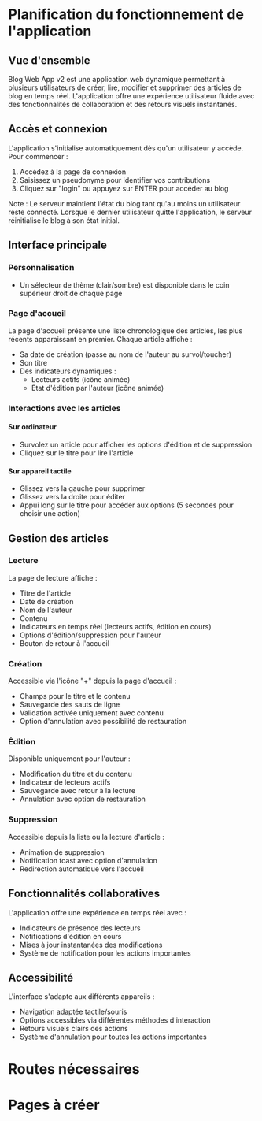 # Planification du fonctionnement de l'application

## Vue d'ensemble
Blog Web App v2 est une application web dynamique permettant à plusieurs utilisateurs de créer, lire, modifier et supprimer des articles de blog en temps réel. L'application offre une expérience utilisateur fluide avec des fonctionnalités de collaboration et des retours visuels instantanés.

## Accès et connexion
L'application s'initialise automatiquement dès qu'un utilisateur y accède. Pour commencer :
1. Accédez à la page de connexion
2. Saisissez un pseudonyme pour identifier vos contributions
3. Cliquez sur "login" ou appuyez sur ENTER pour accéder au blog

Note : Le serveur maintient l'état du blog tant qu'au moins un utilisateur reste connecté. Lorsque le dernier utilisateur quitte l'application, le serveur réinitialise le blog à son état initial.

## Interface principale
### Personnalisation
- Un sélecteur de thème (clair/sombre) est disponible dans le coin supérieur droit de chaque page

### Page d'accueil
La page d'accueil présente une liste chronologique des articles, les plus récents apparaissant en premier. Chaque article affiche :
- Sa date de création (passe au nom de l'auteur au survol/toucher)
- Son titre
- Des indicateurs dynamiques :
  - Lecteurs actifs (icône animée)
  - État d'édition par l'auteur (icône animée)

### Interactions avec les articles
#### Sur ordinateur
- Survolez un article pour afficher les options d'édition et de suppression
- Cliquez sur le titre pour lire l'article

#### Sur appareil tactile
- Glissez vers la gauche pour supprimer
- Glissez vers la droite pour éditer
- Appui long sur le titre pour accéder aux options (5 secondes pour choisir une action)

## Gestion des articles
### Lecture
La page de lecture affiche :
- Titre de l'article
- Date de création
- Nom de l'auteur
- Contenu
- Indicateurs en temps réel (lecteurs actifs, édition en cours)
- Options d'édition/suppression pour l'auteur
- Bouton de retour à l'accueil

### Création
Accessible via l'icône "+" depuis la page d'accueil :
- Champs pour le titre et le contenu
- Sauvegarde des sauts de ligne
- Validation activée uniquement avec contenu
- Option d'annulation avec possibilité de restauration

### Édition
Disponible uniquement pour l'auteur :
- Modification du titre et du contenu
- Indicateur de lecteurs actifs
- Sauvegarde avec retour à la lecture
- Annulation avec option de restauration

### Suppression
Accessible depuis la liste ou la lecture d'article :
- Animation de suppression
- Notification toast avec option d'annulation
- Redirection automatique vers l'accueil

## Fonctionnalités collaboratives
L'application offre une expérience en temps réel avec :
- Indicateurs de présence des lecteurs
- Notifications d'édition en cours
- Mises à jour instantanées des modifications
- Système de notification pour les actions importantes

## Accessibilité
L'interface s'adapte aux différents appareils :
- Navigation adaptée tactile/souris
- Options accessibles via différentes méthodes d'interaction
- Retours visuels clairs des actions
- Système d'annulation pour toutes les actions importantes

# Routes nécessaires

# Pages à créer
